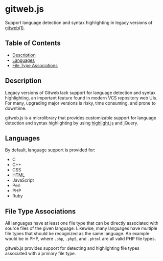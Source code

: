 # gitweb.js

Support language detection and syntax highlighting in legacy versions of [gitweb(1)](https://git-scm.com/docs/gitweb).

## Table of Contents

- [Description](#description)
- [Languages](#languages)
- [File Type Associations](#file-type-associations)

## Description

Legacy versions of Gitweb lack support for language detection and syntax highlighting, an important feature
found in modern VCS repository web UIs. For many, upgrading major versions is risky, time consuming, and prone
to downtime.

gitweb.js is a microlibrary that provides customizable support for language detection and syntax highlighting by
using [highlight.js](https://highlightjs.org) and jQuery.

## Languages

By default, language support is provided for:

- C
- C++
- CSS
- HTML
- JavaScript
- Perl
- PHP
- Ruby

## File Type Associations

All languages have at least one file type that can be directly associated with
source files of the given language. Likewise, many languages have multiple file
types that should be recognized as the same language. An example would be in PHP,
where `.php`, `.php5`, and `.phtml` are all valid PHP file types.

gitweb.js provides support for detecting and highlighting file types associated
with a primary file type.
